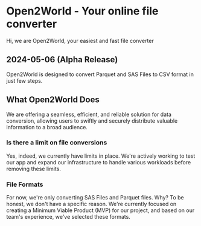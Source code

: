 # Open2World - Your online file converter

Hi, we are Open2World, your easiest and fast file converter

## 2024-05-06 (**Alpha** Release)

Open2World is designed to convert Parquet and SAS Files to CSV format in just few steps.

## What Open2World Does

We are offering a seamless, efficient, and reliable solution for data conversion, allowing users to swiftly and securely distribute valuable information to a broad audience.

### Is there a limit on file conversions

Yes, indeed, we currently have limits in place. We're actively working to test our app and expand our infrastructure to handle various workloads before removing these limits.

### File Formats

For now, we're only converting SAS Files and Parquet files. Why? To be honest, we don't have a specific reason. We're currently focused on creating a Minimum Viable Product (MVP) for our project, and based on our team's experience, we've selected these formats.

<!---
opentoworld/opentoworld is a ✨ special ✨ repository because its `README.md` (this file) appears on your GitHub profile.
You can click the Preview link to take a look at your changes.
--->
